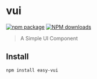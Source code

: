 # vui

[![npm package](https://img.shields.io/npm/v/easy-vui.svg)](https://www.npmjs.com/package/easy-vui)
[![NPM downloads](https://img.shields.io/npm/dm/easy-vui.svg)](https://www.npmjs.com/package/easy-vui)

> A Simple UI Component

## Install

```
npm install easy-vui
```

